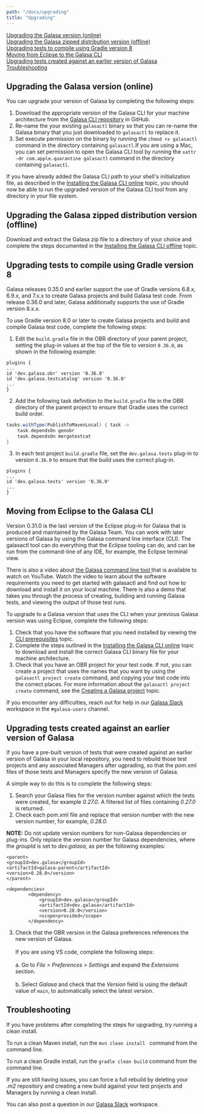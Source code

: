 ```yaml
---
path: "/docs/upgrading"
title: "Upgrading"
---
```



[Upgrading the Galasa version (online)](#Upgradeonline)<br>
[Upgrading the Galasa zipped distribution version (offline)](#Upgradeoffline)<br>
[Upgrading tests to compile using Gradle version 8](#UpgradeGradle)<br>
[Moving from Eclipse to the Galasa CLI](#EclipsetoCLI)<br>
[Upgrading tests created against an earlier version of Galasa](#Upgradingtests)<br>
[Troubleshooting](#Troubleshooting)<br>


## <a name="Upgradeonline"></a>Upgrading the Galasa version (online)

You can upgrade your version of Galasa by completing the following steps:

1. Download the appropriate version of the Galasa CLI for your machine architecture from the <a href="https://github.com/galasa-dev/cli/releases" target="_blank"> Galasa CLI repository</a> in GitHub.
2. Re-name the your existing `galasactl` binary so that you can re-name the Galasa binary that you just downloaded to `galasactl` to replace it. 
3. Set execute permission on the binary by running the `chmod +x galasactl` command in the directory containing `galasactl`.If you are using a Mac, you can set permission to open the Galasa CLI tool by running the `xattr -dr com.apple.quarantine galasactl` command in the directory containing `galasactl`. 

If you have already added the Galasa CLI path to your shell's initialization file, as described in the [Installing the Galasa CLI online](../docs/cli-command-reference/installing-cli-tool) topic, you should now be able to run the upgraded version of the Galasa CLI tool from any directory in your file system.


## <a name="Upgradeoffline"></a>Upgrading the Galasa zipped distribution version (offline)

Download and extract the Galasa zip file to a directory of your choice and complete the steps documented in the [Installing the Galasa CLI offline](../docs/cli-command-reference/installing-offline) topic.


## <a name="UpgradeGradle"></a>Upgrading tests to compile using Gradle version 8

Galasa releases 0.35.0 and earlier support the use of Gradle versions 6.8.x, 6.9.x, and 7.x.x to create Galasa projects and build Galasa test code. From release 0.36.0 and later, Galasa additionally supports the use of Gradle version 8.x.x. 

To use Gradle version 8.0 or later to create Galasa projects and build and compile Galasa test code, complete the following steps:

1. Edit the `build.gradle` file in the OBR directory of your parent project, setting the plug-in values at the top of the file to version `0.36.0`, as shown in the following example:
```
plugins {
...
id 'dev.galasa.obr' version '0.36.0'
id 'dev.galasa.testcatalog' version '0.36.0'
...
}
```
2. Add the following task definition to the `build.gradle` file in the OBR directory of the parent project to ensure that Gradle uses the correct build order.

```groovy
tasks.withType(PublishToMavenLocal) { task ->
    task.dependsOn genobr
    task.dependsOn mergetestcat
}
```
3. In each test project `build.gradle` file, set the `dev.galasa.tests` plug-in to version `0.36.0` to ensure that the build uses the correct plug-in.
```
plugins {
...
id 'dev.galasa.tests' version '0.36.0'
...
}
```

## <a name="EclipsetoCLI"></a>Moving from Eclipse to the Galasa CLI

Version 0.31.0 is the last version of the Eclipse plug-in for Galasa that is produced and maintained by the Galasa Team.
You can work with later versions of Galasa by using the Galasa command line interface (CLI). The galasactl tool can do everything that the Eclipse tooling can do, and can be run from the command-line of any IDE, for example, the Eclipse terminal view. 


There is also a video about <a href="https://www.youtube.com/watch?v=lwYOwJZ4Q8Q" target="_blank">
the Galasa command line tool </a> that is available to watch on YouTube. Watch the video to learn about the software requirements you need to get started with galasactl and find out how to download and install it on your local machine. There is also a demo that takes you through the process of creating, building and running Galasa tests, and viewing the output of those test runs. <br>


To upgrade to a Galasa version that uses the CLI when your previous Galasa version was using Eclipse, complete the following steps:

1. Check that you have the software that you need installed by viewing the [CLI prerequisites](../docs/cli-command-reference/cli-prereqs) topic.
2. Complete the steps outlined in the [Installing the Galasa CLI online](../docs/cli-command-reference/installing-cli-tool) topic to download and install the correct Galasa CLI binary file for your machine architecture.
3. Check that you have an OBR project for your test code. If not, you can create a project that uses the names that you want by using the `galasactl project create` command, and copying your test code into the correct places. For more information about the `galasactl project create` command, see the [Creating a Galasa project](../docs/writing-own-tests/setting-up-galasa-project) topic.

If you encounter any difficulties, reach out for help in our <a href="https://openmainframeproject.slack.com/archives/C05TCCQDE65" target="_blank"> Galasa Slack</a> workspace in the `#galasa-users` channel.

## <a name="Upgradingtests"></a>Upgrading tests created against an earlier version of Galasa

If you have a pre-built version of tests that were created against an earlier version of Galasa in your local repository, you need to rebuild those test projects and any associated Managers after ugprading, so that the pom.xml files of those tests and Managers specify the new version of Galasa.


A simple way to do this is to complete the following steps: 

1. Search your Galasa files for the version number against which the tests were created, for example *0.27.0*. A filtered list of files containing *0.27.0* is returned. 
2. Check each pom.xml file and replace that version number with the new version number, for example, *0.28.0*. 

**NOTE:** Do not update version numbers for non-Galasa dependencies or plug-ins. Only replace the version number for Galasa dependencies, where the *groupId* is set to *dev.galasa*, as per the following examples:

```
<parent>
<groupId>dev.galasa</groupId>
<artifactId>galasa-parent</artifactId>
<version>0.28.0</version>
</parent>
```

```
<dependencies>
        <dependency>
            <groupId>dev.galasa</groupId>
            <artifactId>dev.galasa</artifactId>
            <version>0.28.0</version>
            <scope>provided</scope>
        </dependency>
```
3. Check that the OBR version in the Galasa preferences references the new version of Galasa.<br><br>
    If you are using VS code, complete the following steps: <br><br>
        a. Go to  *File > Preferences > Settings* and expand the *Extensions* section.<br><br> 
        b. Select *Galasa* and check that the *Version* field is using the default value of ```main```, to automatically select the latest version. 


## <a name="Troubleshooting"></a>Troubleshooting

If you have problems after completing the steps for upgrading, try running a clean install. 

To run a clean Maven install, run the ```mvn clean install ``` command from the command line. 

To run a clean Gradle install, run the ```gradle clean build``` command from the command line.

If you are still having issues, you can force a full rebuild by deleting your *.m2* repository and creating a new build against your test projects and Managers by running a clean install.

You can also post a question in our <a href="https://openmainframeproject.slack.com/archives/C05TCCQDE65" target="_blank"> Galasa Slack</a> workspace.